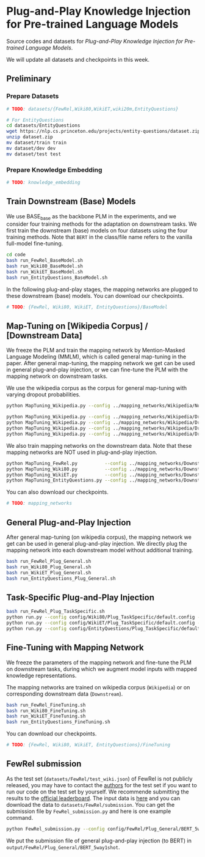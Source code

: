 # Plug-and-Play Knowledge Injection for Pre-trained Language Models

Source codes and datasets for *Plug-and-Play Knowledge Injection for Pre-trained Language Models*.

We will update all datasets and checkpoints in this week.

## Preliminary

### Prepare Datasets

```bash
# TODO: datasets/{FewRel,Wiki80,WikiET,wiki20m,EntityQuestions}

# For EntityQuestions
cd datasets/EntityQuestions
wget https://nlp.cs.princeton.edu/projects/entity-questions/dataset.zip
unzip dataset.zip
mv dataset/train train
mv dataset/dev dev
mv dataset/test test
```

### Prepare Knowledge Embedding

```bash
# TODO: knowledge_embedding
```

## Train Downstream (Base) Models

We use $\text{BASE}_\text{base}$ as the backbone PLM in the experiments, and we consider four training methods for the adaptation on downstream tasks. We first train the downstream (base) models on four datasets using the four training methods. Note that `BERT` in the class/file name refers to the vanilla full-model fine-tuning.

```bash
cd code
bash run_FewRel_BaseModel.sh
bash run_Wiki80_BaseModel.sh
bash run_WikiET_BaseModel.sh
bash run_EntityQuestions_BaseModel.sh
```

In the following plug-and-play stages, the mapping networks are plugged to these downstream (base) models. You can download our checkpoints.

```bash
# TODO: {FewRel, Wiki80, WikiET, EntityQuestions}/BaseModel
```

## Map-Tuning on [Wikipedia Corpus] / [Downstream Data]

We freeze the PLM and train the mapping network by Mention-Masked Language Modeling (MMLM), which is called general map-tuning in the paper. After general map-tuning, the mapping network we get can be used in general plug-and-play injection, or we can fine-tune the PLM with the mapping network on downstream tasks.

We use the wikipedia corpus as the corpus for general map-tuning with varying dropout probabilities.

```bash
python MapTuning_Wikipedia.py --config ../mapping_networks/Wikipedia/NoDropout/default.config --gpu 0

python MapTuning_Wikipedia.py --config ../mapping_networks/Wikipedia/Dropout15/default.config --gpu 0
python MapTuning_Wikipedia.py --config ../mapping_networks/Wikipedia/Dropout25/default.config --gpu 0
python MapTuning_Wikipedia.py --config ../mapping_networks/Wikipedia/Dropout35/default.config --gpu 0
python MapTuning_Wikipedia.py --config ../mapping_networks/Wikipedia/Dropout45/default.config --gpu 0
```

We also train mapping networks on the downstream data. Note that these mapping networks are NOT used in plug-and-play injection.

```bash
python MapTuning_FewRel.py          --config ../mapping_networks/Downstream/FewRel/default.config          --gpu 0
python MapTuning_Wiki80.py          --config ../mapping_networks/Downstream/Wiki80/default.config          --gpu 0
python MapTuning_WikiET.py          --config ../mapping_networks/Downstream/WikiET/default.config          --gpu 0
python MapTuning_EntityQuestions.py --config ../mapping_networks/Downstream/EntityQuestions/default.config --gpu 0
```

You can also download our checkpoints.

```bash
# TODO: mapping_networks
```

## General Plug-and-Play Injection

After general map-tuning (on wikipedia corpus), the mapping network we get can be used in general plug-and-play injection. We directly plug the mapping network into each downstream model without additional training.

```bash
bash run_FewRel_Plug_General.sh
bash run_Wiki80_Plug_General.sh
bash run_WikiET_Plug_General.sh
bash run_EntityQuestions_Plug_General.sh
```

## Task-Specific Plug-and-Play Injection

```bash
bash run_FewRel_Plug_TaskSpecific.sh
python run.py --config config/Wiki80/Plug_TaskSpecific/default.config --run_mode map-tuning --checkpoint ../output/Wiki80/BaseModel/BERT/ckpt.bin --gpu 0
python run.py --config config/WikiET/Plug_TaskSpecific/default.config --run_mode map-tuning --checkpoint ../output/WikiET/BaseModel/BERT/ckpt.bin --gpu 0
python run.py --config config/EntityQuestions/Plug_TaskSpecific/default.config --run_mode map-tuning --checkpoint ../output/EntityQuestions/BaseModel/BERT/ckpt.bin --gpu 0
```

## Fine-Tuning with Mapping Network

We freeze the parameters of the mapping network and fine-tune the PLM on downstream tasks, during which we augment model inputs with mapped knowledge representations.

The mapping networks are trained on wikipedia corpus (`Wikipedia`) or on corresponding downstream data (`Downstream`).

```bash
bash run_FewRel_FineTuning.sh
bash run_Wiki80_FineTuning.sh
bash run_WikiET_FineTuning.sh
bash run_EntityQuestions_FineTuning.sh
```

You can download our checkpoints.

```bash
# TODO: {FewRel, Wiki80, WikiET, EntityQuestions}/FineTuning
```

## FewRel submission

As the test set (`datasets/FewRel/test_wiki.json`) of FewRel is not publicly released, you may have to contact the [authors](https://github.com/thunlp/FewRel) for the test set if you want to run our code on the test set by yourself. We recommende submitting the results to the [official leaderboard](https://codalab.lisn.upsaclay.fr/competitions/7395). The input data is [here](https://worksheets.codalab.org/worksheets/0x224557d3a319469c82b0eb2550a2219e) and you can download the data to `datasets/FewRel/submission`. You can get the submission file by `FewRel_submission.py` and here is one example command.

```bash
python FewRel_submission.py --config config/FewRel/Plug_General/BERT_5way1shot.config --gpu 0 --checkpoint ../output/FewRel/BaseModel/BERT_5way1shot/ckpt.bin --data_path ../datasets/FewRel/submission --data_name test_wiki_input
```

We put the submission file of general plug-and-play injection (to BERT) in `output/FewRel/Plug_General/BERT_5way1shot`.
